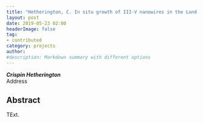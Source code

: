```yaml
---
title: "Hetherington, C. In situ growth of III-V nanowires in the Lund ETEM"
layout: post
date: 2019-05-23 02:00
headerImage: false
tag:
- contributed
category: projects
author:
#description: Markdown summary with different options
---
```


_**Crispin Hetherington**_<br/>
Address<br/>

## Abstract

TExt. <br/>
